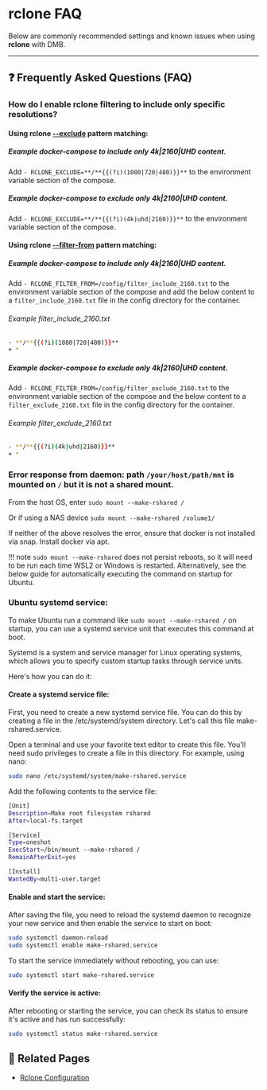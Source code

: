 # rclone FAQ

Below are commonly recommended settings and known issues when using **rclone** with DMB.

---
## ❓ Frequently Asked Questions (FAQ)


### How do I enable rclone filtering to include only specific resolutions? 


#### Using rclone [--exclude](https://rclone.org/filtering/#exclude-exclude-files-matching-pattern) pattern matching:


##### Example docker-compose to include only 4k|2160|UHD content. 

Add `- RCLONE_EXCLUDE=**/**{{(?i)(1080|720|480)}}**` to the environment variable section of the compose.


##### Example docker-compose to exclude only 4k|2160|UHD content. 

Add `- RCLONE_EXCLUDE=**/**{{(?i)(4k|uhd|2160)}}**` to the environment variable section of the compose. 


#### Using rclone [--filter-from](https://rclone.org/filtering/#filter-from-read-filtering-patterns-from-a-file) pattern matching:


##### Example docker-compose to include only 4k|2160|UHD content. 

Add `- RCLONE_FILTER_FROM=/config/filter_include_2160.txt` to the environment variable section of the compose and add the below content to a `filter_include_2160.txt` file in the config directory for the container. 


###### Example filter_include_2160.txt

```bash
- **/**{{(?i)(1080|720|480)}}**
+ *
```


##### Example docker-compose to exclude only 4k|2160|UHD content. 
Add `- RCLONE_FILTER_FROM=/config/filter_exclude_2160.txt` to the environment variable section of the compose and the below content to a `filter_exclude_2160.txt` file in the config directory for the container.


###### Example filter_exclude_2160.txt

```bash
- **/**{{(?i)(4k|uhd|2160)}}**
+ *
```



### Error response from daemon: path `/your/host/path/mnt` is mounted on `/` but it is not a shared mount.

From the host OS, enter `sudo mount --make-rshared /` 

Or if using a NAS device `sudo mount --make-rshared /volume1/` 

If neither of the above resolves the error, ensure that docker is not installed via snap. Install docker via apt. 

!!! note 
    `sudo mount --make-rshared` does not persist reboots, so it will need to be run each time WSL2 or Windows is restarted. Alternatively, see the below guide for automatically executing the command on startup for Ubuntu.


### Ubuntu systemd service:

To make Ubuntu run a command like `sudo mount --make-rshared /` on startup, you can use a systemd service unit that executes this command at boot.

Systemd is a system and service manager for Linux operating systems, which allows you to specify custom startup tasks through service units.

Here's how you can do it:


#### Create a systemd service file:
First, you need to create a new systemd service file. You can do this by creating a file in the /etc/systemd/system directory. Let's call this file make-rshared.service.

Open a terminal and use your favorite text editor to create this file. You'll need sudo privileges to create a file in this directory. For example, using nano:

```bash
sudo nano /etc/systemd/system/make-rshared.service
```

Add the following contents to the service file:

```bash
[Unit]
Description=Make root filesystem rshared
After=local-fs.target

[Service]
Type=oneshot
ExecStart=/bin/mount --make-rshared /
RemainAfterExit=yes

[Install]
WantedBy=multi-user.target
```


#### Enable and start the service:
After saving the file, you need to reload the systemd daemon to recognize your new service and then enable the service to start on boot:

```bash
sudo systemctl daemon-reload
sudo systemctl enable make-rshared.service
```
To start the service immediately without rebooting, you can use:

```bash
sudo systemctl start make-rshared.service
```


#### Verify the service is active:

After rebooting or starting the service, you can check its status to ensure it's active and has run successfully:

```bash
sudo systemctl status make-rshared.service
```


## 📎 Related Pages
- [Rclone Configuration](../services/rclone.md)